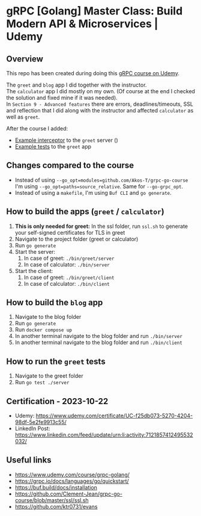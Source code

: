 # gRPC [Golang] Master Class: Build Modern API & Microservices | Udemy

## Overview

This repo has been created during doing this <a href="https://www.udemy.com/course/grpc-golang/">gRPC course on Udemy</a>.

The `greet` and `blog` app I did together with the instructor. <br/>
The `calculator` app I did mostly on my own. (Of course at the end I checked the solution and fixed mine if it was needed). <br/>
In `Section 9 - Advanced features` there are errors, deadlines/timeouts, SSL and reflection that I did along with the instructor and affected `calculator` as well as `greet`.

After the course I added:

- [Example interceptor](https://github.com/Akos-T/grpc-go-course/blob/main/greet/server/main.go) to the `greet` server ()
- [Example tests](https://github.com/Akos-T/grpc-go-course/blob/main/greet/server/greet_test.go) to the `greet` app

## Changes compared to the course

- Instead of using `--go_opt=modules=github.com/Akos-T/grpc-go-course` I'm using `--go_opt=paths=source_relative`. Same for `--go-grpc_opt`.
- Instead of using a `makefile`, I'm using `Buf CLI` and `go generate`.

## How to build the apps (`greet` / `calculator`)

1. **This is only needed for greet:** In the ssl folder, run `ssl.sh` to generate your self-signed certificates for TLS in greet
2. Navigate to the project folder (greet or calculator)
3. Run `go generate`
4. Start the server:
   1. In case of greet: `./bin/greet/server`
   2. In case of calculator: `./bin/server`
5. Start the client:
   1. In case of greet: `./bin/greet/client`
   2. In case of calculator: `./bin/client`

## How to build the `blog` app

1. Navigate to the blog folder
2. Run `go generate`
3. Run `docker compose up`
4. In another terminal navigate to the blog folder and run `./bin/server`
5. In another terminal navigate to the blog folder and run `./bin/client`

## How to run the `greet` tests

1. Navigate to the greet folder
2. Run `go test ./server`

## Certification - 2023-10-22

- Udemy: https://www.udemy.com/certificate/UC-f25db073-5270-4204-98df-5e2fe9913c55/
- LinkedIn Post: https://www.linkedin.com/feed/update/urn:li:activity:7121857412495532032/

## Useful links

- https://www.udemy.com/course/grpc-golang/
- https://grpc.io/docs/languages/go/quickstart/
- https://buf.build/docs/installation
- https://github.com/Clement-Jean/grpc-go-course/blob/master/ssl/ssl.sh
- https://github.com/ktr0731/evans
